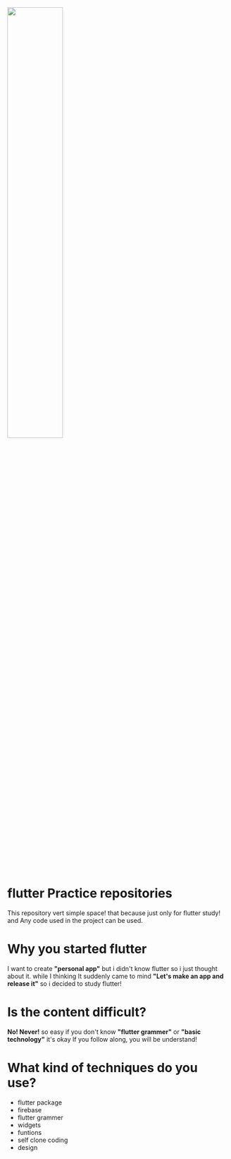 <img src="https://user-images.githubusercontent.com/88642524/135743914-2ab74644-8706-4dd4-aa23-b3f2abe4e166.png" width="50%" hegiht="50%"/>


# flutter Practice repositories
This repository vert simple space! that because just only for flutter study!
and Any code used in the project can be used.

# Why you started flutter
I want to create **"personal app"** but i didn't know flutter so i just thought about it.
while I thinking It suddenly came to mind **"Let's make an app and release it"**
so i decided to study flutter!

# Is the content difficult?
**No! Never!** so easy if you don't know **"flutter grammer"** or **"basic technology"** it's okay If you follow along, you will be understand!

# What kind of techniques do you use?
* flutter package
* firebase
* flutter grammer
* widgets
* funtions
* self clone coding
* design
